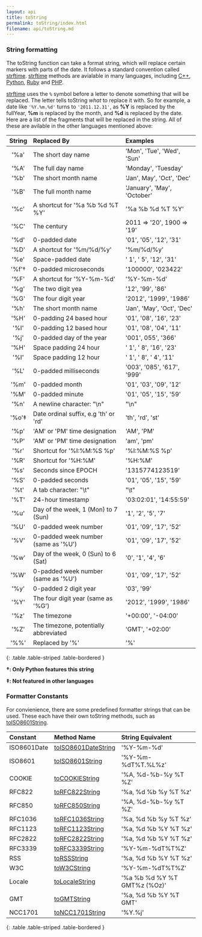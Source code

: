 ```yaml
---
layout: api
title: toString
permalink: toString/index.html
filename: api/toString.md
---
```


### String formatting ###

The toString function can take a format string, which will replace certain 
markers with parts of the date. It follows a standard convention called 
[strftime][strftime]. [strftime][strftime] methods are avialable in many 
languages, including [C++][strftimec], [Python][strftimepy], [Ruby][strftimerb] 
and [PHP][strftimephp]. 

[strftime][strftime] uses the <code>%</code> symbol before a letter to denote 
something that will be replaced. The letter tells toString _what_ to replace it 
with. So for example, a date like <code>'%Y.%m.%d'</code> turns to 
<code>'2011.12.31'</code>, as **%Y** is replaced by the fullYear, **%m** is 
replaced by the month, and **%d** is replaced by the date. Here are a list of 
the fragments that will be replaced in the string. All of these are avilable in 
the other languages mentioned above:

| String |              Replaced By              |          Examples           |
| :----: | :------------------------------------ | :-------------------------- |
|  '%a'  | The short day name                    | 'Mon', 'Tue', 'Wed', 'Sun'  |
|  '%A'  | The full day name                     | 'Monday', 'Tuesday'         |
|  '%b'  | The short month name                  | 'Jan', May', 'Oct', 'Dec'   |
|  '%B'  | The full month name                   | 'January', 'May', 'October' |
|  '%c'  | A shortcut for '%a %b %d %T %Y'       | '%a %b %d %T %Y'            |
|  '%C'  | The century                           | 2011 => '20', 1900 => '19'  |
|  '%d'  | 0-padded date                         | '01', '05', '12', '31'      |
|  '%D'  | A shortcut for '%m/%d/%y'             | '%m/%d/%y'                  |
|  '%e'  | Space-padded date                     | ' 1', ' 5', '12', '31'      |
|  '%f'† | 0-padded microseconds                 | '100000', '023422'          |
|  '%F'  | A shortcut for '%Y-%m-%d'             | '%Y-%m-%d'                  |
|  '%g'  | The two digit yea                     | '12', '99', '86'            |
|  '%G'  | The four digit year                   | '2012', '1999', '1986'      |
|  '%h'  | The short month name                  | 'Jan', 'May', 'Oct', 'Dec'  |
|  '%H'  | 0-padding 24 based hour               | '01', '08', '16', '23'      |
|  '%I'  | 0-padding 12 based hour               | '01', '08', '04', '11'      |
|  '%j'  | 0-padded day of the year              | '001', 055', '366'          |
|  '%H'  | Space padding 24 hour                 | ' 1', ' 8', '16', '23'      |
|  '%I'  | Space padding 12 hour                 | ' 1', ' 8', ' 4', '11'      |
|  '%L'  | 0-padded milliseconds                 | '003', '085', '617', '999'  |
|  '%m'  | 0-padded month                        | '01', '03', '09', '12'      |
|  '%M'  | 0-padded minute                       | '01', '05', '15', '59'      |
|  '%n'  | A newline character: "\n"             | "\n"                        |
|  '%o'‡ | Date ordinal suffix, e.g 'th' or 'rd' | 'th', 'rd', 'st'            |
|  '%p'  | 'AM' or 'PM' time designation         | 'AM', 'PM'                  |
|  '%P'  | 'AM' or 'PM' time designation         | 'am', 'pm'                  |
|  '%r'  | Shortcut for '%I:%M:%S %p'            | '%I:%M:%S %p'               |
|  '%R'  | Shortcut for '%H:%M'                  | '%H:%M'                     |
|  '%s'  | Seconds since EPOCH                   | '1315774123519'             |
|  '%S'  | 0-padded seconds                      | '01', '05', '15', '59'      |
|  '%t'  | A tab character: "\t"                 | "\t"                        |
|  '%T'  | 24-hour timestamp                     | '03:02:01', '14:55:59'      |
|  '%u'  | Day of the week, 1 (Mon) to 7 (Sun)   | '1', '2', '5', '7'          |
|  '%U'  | 0-padded week number                  | '01', '09', '17', '52'      |
|  '%V'  | 0-padded week number (same as '%U')   | '01', '09', '17', '52'      |
|  '%w'  | Day of the week, 0 (Sun) to 6 (Sat)   | '0', '1', '4', '6'          |
|  '%W'  | 0-padded week number (same as '%U')   | '01', '09', '17', '52'      |
|  '%y'  | 0-padded 2 digit year                 | '03', '99'                  |
|  '%Y'  | The four digit year (same as '%G')    | '2012', '1999', '1986'      |
|  '%z'  | The timezone                          | '+00:00', '-04:00'          |
|  '%Z'  | The timezone, potentially abbreviated | 'GMT', '+02:00'             |
|  '%%'  | Replaced by '%'                       | '%'                         |
{: .table .table-striped .table-bordered                                       }

**†: Only Python features this string**

**‡: Not featured in other languages**

### Formatter Constants ###

For convienience, there are some predefined formatter strings that can be used.
These each have their own toString methods, such as 
[toISO8601String](/api/toISO8601String).

|   Constant  |                   Method Name                   |       String Equivalent      |
| :---------- | :---------------------------------------------- | :--------------------------- |
| ISO8601Date | [toISO8601DateString](/api/toISO8601DateString) | '%Y-%m-%d'                   |
| ISO8601     | [toISO8601String](/api/toISO8601String)         | '%Y-%m-%dT%T.%L%z'           |
| COOKIE      | [toCOOKIEString](/api/toCOOKIEString)           | '%A, %d-%b-%y %T %Z'         |
| RFC822      | [toRFC822String](/api/toRFC822String)           | '%a, %d %b %y %T %z'         |
| RFC850      | [toRFC850String](/api/toRFC850String)           | '%A, %d-%b-%y %T %Z'         |
| RFC1036     | [toRFC1036String](/api/toRFC1036String)         | '%a, %d %b %y %T %z'         |
| RFC1123     | [toRFC1123String](/api/toRFC1123String)         | '%a, %d %b %Y %T %z'         |
| RFC2822     | [toRFC2822String](/api/toRFC2822String)         | '%a, %d %b %Y %T %z'         |
| RFC3339     | [toRFC3339String](/api/toRFC3339String)         | '%Y-%m-%dT%T%Z'              |
| RSS         | [toRSSString](/api/toRSSString)                 | '%a, %d %b %Y %T %z'         |
| W3C         | [toW3CString](/api/toW3CString)                 | '%Y-%m-%dT%T%Z'              |
| Locale      | [toLocaleString](/api/toLocaleString)           | '%a %b %d %Y %T GMT%z (%Oz)' |
| GMT         | [toGMTString](/api/toGMTString)                 | '%a, %d %b %Y %T GMT'        |
| NCC1701     | [toNCC1701String](/api/toNCC1701String)         | '%Y.%j'                      |
{: .table .table-striped .table-bordered                                                       }


[strftime]: http://pubs.opengroup.org/onlinepubs/007908799/xsh/strftime.html
[strftimec]: http://www.cplusplus.com/reference/clibrary/ctime/strftime/
[strftimepy]: http://docs.python.org/library/datetime.html#strftime-strptime-behavior
[strftimerb]: http://www.ruby-doc.org/core-1.9.3/Time.html#method-i-strftime
[strftimephp]: http://php.net/manual/en/function.strftime.php
